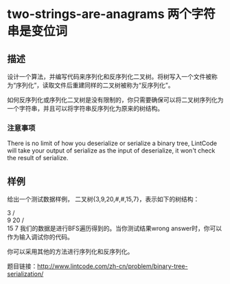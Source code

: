 # two-strings-are-anagrams 两个字符串是变位词
## 描述
设计一个算法，并编写代码来序列化和反序列化二叉树。将树写入一个文件被称为“序列化”，读取文件后重建同样的二叉树被称为“反序列化”。

如何反序列化或序列化二叉树是没有限制的，你只需要确保可以将二叉树序列化为一个字符串，并且可以将字符串反序列化为原来的树结构。
###  注意事项
There is no limit of how you deserialize or serialize a binary tree, LintCode will take your output of serialize as the input of deserialize, it won't check the result of serialize.
## 样例 
给出一个测试数据样例， 二叉树{3,9,20,#,#,15,7}，表示如下的树结构：

  3
 / \
9  20
  /  \
 15   7
我们的数据是进行BFS遍历得到的。当你测试结果wrong answer时，你可以作为输入调试你的代码。

你可以采用其他的方法进行序列化和反序列化。

题目链接：http://www.lintcode.com/zh-cn/problem/binary-tree-serialization/